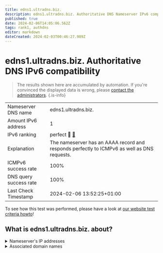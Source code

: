 ```yaml
---
title: edns1.ultradns.biz.
description: edns1.ultradns.biz. Authoritative DNS Nameserver IPv6 compatibility
published: true
date: 2024-02-06T14:05:06.562Z
tags: rank1, authdns
editor: markdown
dateCreated: 2024-02-03T00:46:27.989Z
---
```


# edns1.ultradns.biz. Authoritative DNS IPv6 compatibility

> The results shown here are accumulated by automation. If you're convinced the displayed data is wrong, please [contact the administrators](/howto/chat). 
{.is-info}




|   |   |
| - | - |
| Nameserver DNS name | edns1.ultradns.biz.
| Amount IPv6 address | 1
| IPv6 ranking | perfect :1st_place_medal: [🔗](/howto/ranking) |
| Explanation | The nameserver has an AAAA record and responds perfectly to ICMPv6 as well as DNS requests. |
| ICMPv6 success rate | 100%|
| DNS query success rate | 100% |
| Last Check Timestamp | 2024-02-06 13:52:25+01:00 |

To see how this test was performed, please have a look at [our website test criteria howto](/howto/testcriteria/authdns)!


## What is edns1.ultradns.biz. about?




<details>
<summary>Nameserver's IP addresses</summary>

2610:a1:1015::201

</details>



<details>
<summary>Associated domain names</summary>

greenplum.org

www.wellsfargo.com

</details>
